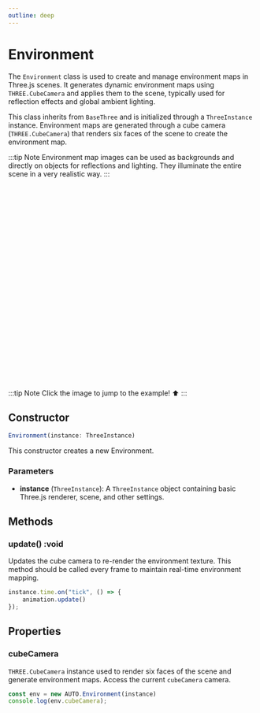 ```yaml
---
outline: deep
---
```

# Environment

The `Environment` class is used to create and manage environment maps in Three.js scenes. It generates dynamic environment maps using `THREE.CubeCamera` and applies them to the scene, typically used for reflection effects and global ambient lighting.

This class inherits from `BaseThree` and is initialized through a `ThreeInstance` instance. Environment maps are generated through a cube camera (`THREE.CubeCamera`) that renders six faces of the scene to create the environment map.

:::tip Note
Environment map images can be used as backgrounds and directly on objects for reflections and lighting. They illuminate the entire scene in a very realistic way.
:::

<div @dblclick="navLink" style="width:100%;height:400px;position:relative;border-radius: 12px;overflow:hidden;">
    <canvas id="_scene" />
</div>

<script setup lang="ts">
import * as AUTO from "three-auto";
import * as THREE from "three";
import { RGBELoader } from "three/examples/jsm/loaders/RGBELoader.js";
import { GroundedSkybox } from "three/addons/objects/GroundedSkybox.js";
import {ref,onMounted} from 'vue'

const navLink = () => {
  console.log(111)
}
onMounted(() => {
const rgbeLoader = new RGBELoader();
const instance = new AUTO.ThreeAuto(undefined, {
  size: {type: 'parent'},});

rgbeLoader.load("/three-auto/env/rustig_koppie_puresky_1k.hdr", (environmentMap) => {
    environmentMap.colorSpace = THREE.SRGBColorSpace
    environmentMap.mapping = THREE.EquirectangularReflectionMapping
    instance.scene.background = environmentMap
    const skybox = new GroundedSkybox(environmentMap, 15, 70)
    skybox.scale.setScalar(50)
    instance.scene.add(skybox)
});

const env = new AUTO.Environment(instance)
console.log(env.cubeCamera);

const sphere = new THREE.Mesh(
    new THREE.SphereGeometry(4, 32, 16),
    new THREE.MeshStandardMaterial({ roughness: 0, metalness: 1, color: 0xaaaaaa })
);

const O3D = new THREE.Mesh(
    new THREE.TorusGeometry(12, 0.5),
    new THREE.MeshBasicMaterial({ color: '#fff' })
);

instance.scene.add(sphere);
instance.scene.add(O3D);
instance._camera.position.set(20, 20, 20)
instance._renderer.setClearColor('#000')

instance.time.on("tick", () => {
    O3D.rotation.x = Math.sin(instance.elapsedTime) * 2
    env.update();
});
})
</script>


:::tip Note
Click the image to jump to the example! ⬆️
:::

## Constructor

```typescript
Environment(instance: ThreeInstance)
```

This constructor creates a new Environment.

### Parameters
- **instance** (`ThreeInstance`): A `ThreeInstance` object containing basic Three.js renderer, scene, and other settings.


## Methods

### update() :void
Updates the cube camera to re-render the environment texture. This method should be called every frame to maintain real-time environment mapping.

```typescript
instance.time.on("tick", () => {
    animation.update()
});
```
## Properties

### cubeCamera
`THREE.CubeCamera` instance used to render six faces of the scene and generate environment maps.
Access the current `cubeCamera` camera.

```typescript
const env = new AUTO.Environment(instance)
console.log(env.cubeCamera);
```